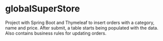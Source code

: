 # globalSuperStore
Project with Spring Boot and Thymeleaf to insert orders with a category, name and price. After submit, a table starts being populated with the data. Also contains business rules for updating orders.
